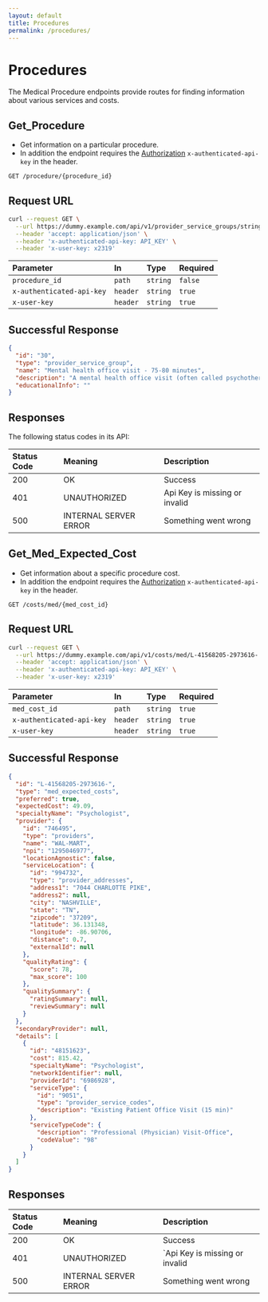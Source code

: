 ```yaml
---
layout: default
title: Procedures
permalink: /procedures/
---
```


# Procedures

The Medical Procedure endpoints provide routes for finding information about various services and costs.

## Get_Procedure

- Get information on a particular procedure.
- In addition the endpoint requires the [Authorization](auth.md) `x-authenticated-api-key` in the header.

```
GET /procedure/{procedure_id}
```

## Request URL
```bash
curl --request GET \
  --url https://dummy.example.com/api/v1/provider_service_groups/string \
  --header 'accept: application/json' \
  --header 'x-authenticated-api-key: API_KEY' \
  --header 'x-user-key: x2319'
```

| Parameter | In | Type | Required |
| :--- | :--- | :--- |:--- |
| `procedure_id` | `path` | `string`| `false` |
| `x-authenticated-api-key` | `header` | `string`| `true` |
| `x-user-key` | `header` | `string`| `true` |

## Successful Response

```json
{
  "id": "30",
  "type": "provider_service_group",
  "name": "Mental health office visit - 75-80 minutes",
  "description": "A mental health office visit (often called psychotherapy)  refers to an interaction with a mental health provider to discuss a patient's current mental health concerns. The problems addressed in these visits are psychological in nature and vary from patient to patient.",
  "educationalInfo": ""
}
```

## Responses

The following status codes in its API:

| Status Code | Meaning | Description | 
| :--- | :--- |:--- |
| 200 | OK | Success |
| 401 | UNAUTHORIZED | Api Key is missing or invalid |
| 500 | INTERNAL SERVER ERROR | Something went wrong |

## Get_Med_Expected_Cost

- Get information about a specific procedure cost.
- In addition the endpoint requires the [Authorization](auth.md) `x-authenticated-api-key` in the header.

```
GET /costs/med/{med_cost_id}
```

## Request URL
```bash
curl --request GET \
  --url https://dummy.example.com/api/v1/costs/med/L-41568205-2973616- \
  --header 'accept: application/json' \
  --header 'x-authenticated-api-key: API_KEY' \
  --header 'x-user-key: x2319'
```

| Parameter | In | Type | Required |
| :--- | :--- | :--- |:--- |
| `med_cost_id` | `path` | `string`| `true` |
| `x-authenticated-api-key` | `header` | `string`| `true` |
| `x-user-key` | `header` | `string`| `true` |

## Successful Response

```json
{
  "id": "L-41568205-2973616-",
  "type": "med_expected_costs",
  "preferred": true,
  "expectedCost": 49.09,
  "specialtyName": "Psychologist",
  "provider": {
    "id": "746495",
    "type": "providers",
    "name": "WAL-MART",
    "npi": "1295046977",
    "locationAgnostic": false,
    "serviceLocation": {
      "id": "994732",
      "type": "provider_addresses",
      "address1": "7044 CHARLOTTE PIKE",
      "address2": null,
      "city": "NASHVILLE",
      "state": "TN",
      "zipcode": "37209",
      "latitude": 36.131348,
      "longitude": -86.90706,
      "distance": 0.7,
      "externalId": null
    },
    "qualityRating": {
      "score": 78,
      "max_score": 100
    },
    "qualitySummary": {
      "ratingSummary": null,
      "reviewSummary": null
    }
  },
  "secondaryProvider": null,
  "details": [
    {
      "id": "48151623",
      "cost": 815.42,
      "specialtyName": "Psychologist",
      "networkIdentifier": null,
      "providerId": "6986928",
      "serviceType": {
        "id": "9051",
        "type": "provider_service_codes",
        "description": "Existing Patient Office Visit (15 min)"
      },
      "serviceTypeCode": {
        "description": "Professional (Physician) Visit-Office",
        "codeValue": "98"
      }
    }
  ]
}
```

## Responses

| Status Code | Meaning | Description | 
| :--- | :--- |:--- |
| 200 | OK | Success |
| 401 | UNAUTHORIZED | `Api Key is missing or invalid |
| 500 | INTERNAL SERVER ERROR | Something went wrong |